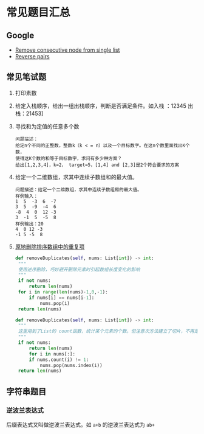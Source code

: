 # 常见题目汇总

## Google
 - [Remove consecutive node from single list](code_java/src/solution/RemoveDuplicateList.java)
 - [Reverse pairs](code_java/src/solution/CountReversePairs.java)


## 常见笔试题
1. 打印素数
2. 给定入栈顺序，给出一组出栈顺序，判断是否满足条件。如入栈 ：12345 出栈：21453]
1. 寻找和为定值的任意多个数
    ```
    问题描述：
    给定n个不同的正整数，整数k（k < = n）以及一个目标数字。在这n个数里面找出K个数，
    使得这K个数的和等于目标数字，求问有多少种方案？
    给出[1,2,3,4]，k=2， target=5，[1,4] and [2,3]是2个符合要求的方案
    ```
4. 给定一个二维数组，求其中连续子数组和的最大值。
    ```
    问题描述：给定一个二维数组，求其中连续子数组和的最大值。
    样例输入： 
    1  5  -3  6  -7
    3  5  -9  -4  6
    -8  4  0  12 -3
    3  -1  5  -5  8
    样例输出：20  
    4  0 12 -3
    -1 5 -5  8
    ```
5. [原地删除排序数组中的重复项](https://leetcode-cn.com/leetbook/read/top-interview-questions-easy/x2gy9m/)
   ```python
   def removeDuplicates(self, nums: List[int]) -> int:
    """
    使用逆序删除，巧妙避开删除元素时引起数组长度变化的影响
    """
    if not nums:
        return len(nums)
    for i in range(len(nums)-1,0,-1):
        if nums[i] == nums[i-1]:
            nums.pop(i)
    return len(nums)
   ```
   
   ```python
   def removeDuplicates(self, nums: List[int]) -> int:
    """
    这里用到了List的 count函数，统计某个元素的个数。但注意次方法建立了切片，不再是原地
    """
    if not nums:
        return len(nums)
        for i in nums[:]:
        if nums.count(i) != 1:
            nums.pop(nums.index(i))
    return len(nums)
   ```



## 字符串题目

### 逆波兰表达式

后缀表达式又叫做逆波兰表达式。如 `a+b` 的逆波兰表达式为 `ab+`
